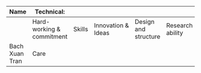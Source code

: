 
| Name           | Technical:                |        |                    |                      |                  | Teamwork |                   |               |            | English |
| -------------- | ------------------------- | ------ | ------------------ | -------------------- | ---------------- | -------- | ----------------- | ------------- | ---------- | ------- |
|                | Hard-working & commitment | Skills | Innovation & Ideas | Design and structure | Research ability | Attitude | Helpful & sharing | Communication | Leadership |         |
| Bach Xuan Tran | Care                      |        |                    |                      |                  |          |                   |               |            |         |
